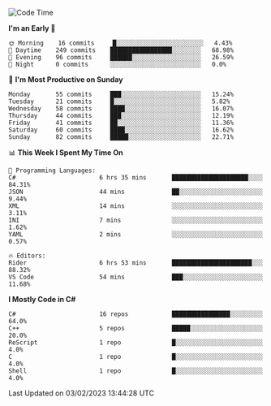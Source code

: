 <!--START_SECTION:waka-->
![Code Time](http://img.shields.io/badge/Code%20Time-902%20hrs%201%20min-blue)

**I'm an Early 🐤** 

```text
🌞 Morning    16 commits     █░░░░░░░░░░░░░░░░░░░░░░░░   4.43% 
🌆 Daytime    249 commits    █████████████████░░░░░░░░   68.98% 
🌃 Evening    96 commits     ██████░░░░░░░░░░░░░░░░░░░   26.59% 
🌙 Night      0 commits      ░░░░░░░░░░░░░░░░░░░░░░░░░   0.0%

```
📅 **I'm Most Productive on Sunday** 

```text
Monday       55 commits     ███░░░░░░░░░░░░░░░░░░░░░░   15.24% 
Tuesday      21 commits     █░░░░░░░░░░░░░░░░░░░░░░░░   5.82% 
Wednesday    58 commits     ████░░░░░░░░░░░░░░░░░░░░░   16.07% 
Thursday     44 commits     ███░░░░░░░░░░░░░░░░░░░░░░   12.19% 
Friday       41 commits     ██░░░░░░░░░░░░░░░░░░░░░░░   11.36% 
Saturday     60 commits     ████░░░░░░░░░░░░░░░░░░░░░   16.62% 
Sunday       82 commits     █████░░░░░░░░░░░░░░░░░░░░   22.71%

```


📊 **This Week I Spent My Time On** 

```text
💬 Programming Languages: 
C#                       6 hrs 35 mins       █████████████████████░░░░   84.31% 
JSON                     44 mins             ██░░░░░░░░░░░░░░░░░░░░░░░   9.44% 
XML                      14 mins             ░░░░░░░░░░░░░░░░░░░░░░░░░   3.11% 
INI                      7 mins              ░░░░░░░░░░░░░░░░░░░░░░░░░   1.62% 
YAML                     2 mins              ░░░░░░░░░░░░░░░░░░░░░░░░░   0.57%

🔥 Editors: 
Rider                    6 hrs 53 mins       ██████████████████████░░░   88.32% 
VS Code                  54 mins             ███░░░░░░░░░░░░░░░░░░░░░░   11.68%

```

**I Mostly Code in C#** 

```text
C#                       16 repos            ████████████████░░░░░░░░░   64.0% 
C++                      5 repos             █████░░░░░░░░░░░░░░░░░░░░   20.0% 
ReScript                 1 repo              █░░░░░░░░░░░░░░░░░░░░░░░░   4.0% 
C                        1 repo              █░░░░░░░░░░░░░░░░░░░░░░░░   4.0% 
Shell                    1 repo              █░░░░░░░░░░░░░░░░░░░░░░░░   4.0%

```



 Last Updated on 03/02/2023 13:44:28 UTC
<!--END_SECTION:waka-->
